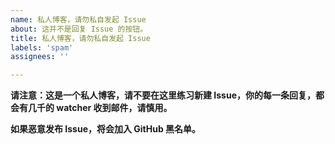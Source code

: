 ```yaml
---
name: 私人博客，请勿私自发起 Issue
about: 这并不是回复 Issue 的按钮。
title: 私人博客，请勿私自发起 Issue
labels: 'spam'
assignees: ''

---
```


**请注意：这是一个私人博客，请不要在这里练习新建 Issue，你的每一条回复，都会有几千的 watcher 收到邮件，请慎用。**

**如果恶意发布 Issue，将会加入 GitHub 黑名单。**
